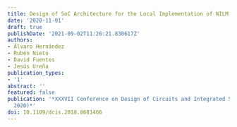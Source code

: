 ```yaml
---
title: Design of SoC Architecture for the Local Implementation of NILM Techniques
date: '2020-11-01'
draft: true
publishDate: '2021-09-02T11:26:21.830617Z'
authors:
- Álvaro Hernández
- Rubén Nieto
- David Fuentes
- Jesús Ureña
publication_types:
- '1'
abstract: ''
featured: false
publication: '*XXXVII Conference on Design of Circuits and Integrated Systems (DCIS
  2020)*'
doi: 10.1109/dcis.2018.8681466
---
```


